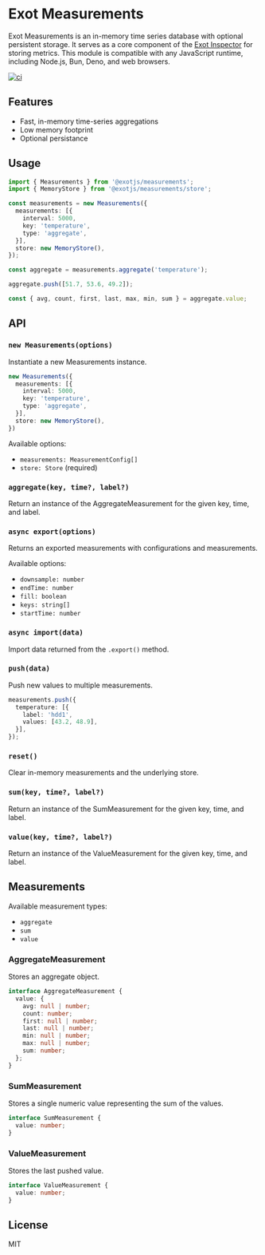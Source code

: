# Exot Measurements

Exot Measurements is an in-memory time series database with optional persistent storage. It serves as a core component of the [Exot Inspector](https://exot.dev) for storing metrics. This module is compatible with any JavaScript runtime, including Node.js, Bun, Deno, and web browsers.

[![ci](https://github.com/exotjs/measurements/actions/workflows/ci.yml/badge.svg)](https://github.com/exotjs/measurements/actions/workflows/ci.yml)

## Features

- Fast, in-memory time-series aggregations
- Low memory footprint
- Optional persistance

## Usage

```ts
import { Measurements } from '@exotjs/measurements';
import { MemoryStore } from '@exotjs/measurements/store';

const measurements = new Measurements({
  measurements: [{
    interval: 5000,
    key: 'temperature',
    type: 'aggregate',
  }],
  store: new MemoryStore(),
});

const aggregate = measurements.aggregate('temperature');

aggregate.push([51.7, 53.6, 49.2]);

const { avg, count, first, last, max, min, sum } = aggregate.value;

```


## API

### `new Measurements(options)`

Instantiate a new Measurements instance.

```ts
new Measurements({
  measurements: [{
    interval: 5000,
    key: 'temperature',
    type: 'aggregate',
  }],
  store: new MemoryStore(),
})
```

Available options:

- `measurements: MeasurementConfig[]`
- `store: Store` (required)

### `aggregate(key, time?, label?)`

Return an instance of the AggregateMeasurement for the given key, time, and label.

### `async export(options)`

Returns an exported measurements with configurations and measurements.

Available options:

- `downsample: number`
- `endTime: number`
- `fill: boolean`
- `keys: string[]`
- `startTime: number`

### `async import(data)`

Import data returned from the `.export()` method.

### `push(data)`

Push new values to multiple measurements.

```ts
measurements.push({
  temperature: [{
    label: 'hdd1',
    values: [43.2, 48.9],
  }],
});
```

### `reset()`

Clear in-memory measurements and the underlying store.


### `sum(key, time?, label?)`

Return an instance of the SumMeasurement for the given key, time, and label.

### `value(key, time?, label?)`

Return an instance of the ValueMeasurement for the given key, time, and label.

## Measurements

Available measurement types:

- `aggregate`
- `sum`
- `value`

### AggregateMeasurement

Stores an aggregate object.

```ts
interface AggregateMeasurement {
  value: {
    avg: null | number;
    count: number;
    first: null | number;
    last: null | number;
    min: null | number;
    max: null | number;
    sum: number;
  };
}
```

### SumMeasurement

Stores a single numeric value representing the sum of the values.

```ts
interface SumMeasurement {
  value: number;
}
```

### ValueMeasurement

Stores the last pushed value.

```ts
interface ValueMeasurement {
  value: number;
}
```

## License

MIT